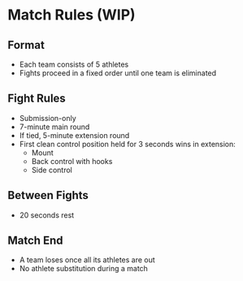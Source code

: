 # Match Rules (WIP)

## Format
- Each team consists of 5 athletes
- Fights proceed in a fixed order until one team is eliminated

## Fight Rules
- Submission-only
- 7-minute main round
- If tied, 5-minute extension round
- First clean control position held for 3 seconds wins in extension:
  - Mount
  - Back control with hooks
  - Side control

## Between Fights
- 20 seconds rest

## Match End
- A team loses once all its athletes are out
- No athlete substitution during a match
